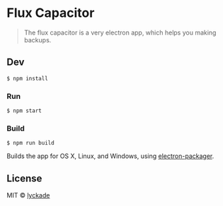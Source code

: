 # Flux Capacitor

> The flux capacitor is a very electron app, which helps you making backups.


## Dev

```
$ npm install
```

### Run

```
$ npm start
```

### Build

```
$ npm run build
```

Builds the app for OS X, Linux, and Windows, using [electron-packager](https://github.com/maxogden/electron-packager).


## License

MIT © [lyckade](http://apxp.info)
